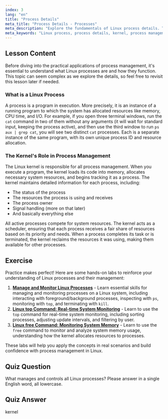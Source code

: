 ```yaml
---
index: 3
lang: "en"
title: "Process Details"
meta_title: "Process Details - Processes"
meta_description: "Explore the fundamentals of Linux process details. This guide for beginners explains what a process is, how the Linux kernel handles process management, and allocates system resources like CPU and memory."
meta_keywords: "Linux process, process details, kernel, process management, system resources, ps aux, CPU, memory, Linux tutorial, beginner guide"
---
```


## Lesson Content

Before diving into the practical applications of process management, it's essential to understand what Linux processes are and how they function. This topic can seem complex as we explore the details, so feel free to revisit this lesson later if needed.

### What is a Linux Process

A process is a program in execution. More precisely, it is an instance of a running program to which the system has allocated resources like memory, CPU time, and I/O. For example, if you open three terminal windows, run the `cat` command in two of them without any arguments (it will wait for standard input, keeping the process active), and then use the third window to run `ps aux | grep cat`, you will see two distinct `cat` processes. Each is a separate instance of the same program, with its own unique process ID and resource allocation.

### The Kernel's Role in Process Management

The Linux kernel is responsible for all process management. When you execute a program, the kernel loads its code into memory, allocates necessary system resources, and begins tracking it as a process. The kernel maintains detailed information for each process, including:

- The status of the process
- The resources the process is using and receives
- The process owner
- Signal handling (more on that later)
- And basically everything else

All active processes compete for system resources. The kernel acts as a scheduler, ensuring that each process receives a fair share of resources based on its priority and needs. When a process completes its task or is terminated, the kernel reclaims the resources it was using, making them available for other processes.

## Exercise

Practice makes perfect! Here are some hands-on labs to reinforce your understanding of Linux processes and their management:

1. **[Manage and Monitor Linux Processes](https://labex.io/labs/comptia-manage-and-monitor-linux-processes-590864)** - Learn essential skills for managing and monitoring processes on a Linux system, including interacting with foreground/background processes, inspecting with `ps`, monitoring with `top`, and terminating with `kill`.
2. **[Linux top Command: Real-time System Monitoring](https://labex.io/labs/linux-linux-top-command-real-time-system-monitoring-388500)** - Learn to use the `top` command for real-time system monitoring, including sorting processes, adjusting update intervals, and filtering by user.
3. **[Linux free Command: Monitoring System Memory](https://labex.io/labs/linux-linux-free-command-monitoring-system-memory-388496)** - Learn to use the `free` command to monitor and analyze system memory usage, understanding how the kernel allocates resources to processes.

These labs will help you apply the concepts in real scenarios and build confidence with process management in Linux.

## Quiz Question

What manages and controls all Linux processes? Please answer in a single English word, all lowercase.

## Quiz Answer

kernel
